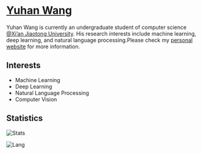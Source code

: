 
# [Yuhan Wang](https://yuhanwang.netlify.app)

Yuhan Wang is currently an undergraduate student of computer science [@Xi’an Jiaotong University](http://www.xjtu.edu.cn). His research interests include machine learning, deep learning, and natural language processing.Please check my [personal website]((https://yuhanwang.netlify.app)) for more information.

## Interests 
- Machine Learning
- Deep Learning
- Natural Language Processing
- Computer Vision

<!--
## Programming Languages
- C/C++
- Python
- Java
- MATLAB
-->

## Statistics
![Stats](https://github-readme-stats.vercel.app/api?username=yuhan-W&hide=stars,prs&theme=vue)

![Lang](https://github-readme-stats.vercel.app/api/top-langs/?username=yuhan-W&hide=javascript&theme=vue&layout=compact)

<!--![Stats](https://github-readme-stats.vercel.app/api?username=yuhan-W)-->
